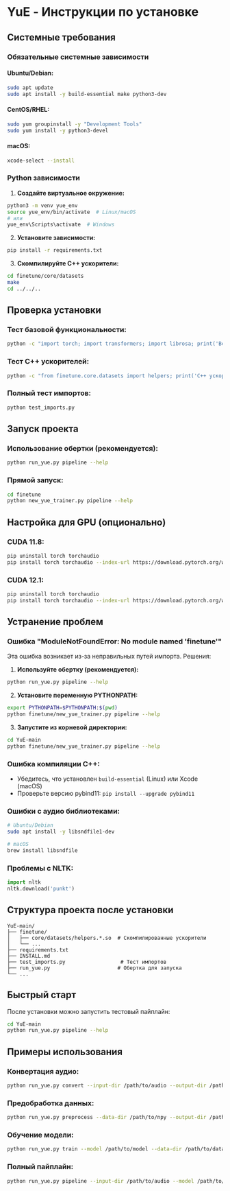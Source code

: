 # YuE - Инструкции по установке

## Системные требования

### Обязательные системные зависимости

#### Ubuntu/Debian:
```bash
sudo apt update
sudo apt install -y build-essential make python3-dev
```

#### CentOS/RHEL:
```bash
sudo yum groupinstall -y "Development Tools"
sudo yum install -y python3-devel
```

#### macOS:
```bash
xcode-select --install
```

### Python зависимости

1. **Создайте виртуальное окружение:**
```bash
python3 -m venv yue_env
source yue_env/bin/activate  # Linux/macOS
# или
yue_env\Scripts\activate  # Windows
```

2. **Установите зависимости:**
```bash
pip install -r requirements.txt
```

3. **Скомпилируйте C++ ускорители:**
```bash
cd finetune/core/datasets
make
cd ../../..
```

## Проверка установки

### Тест базовой функциональности:
```bash
python -c "import torch; import transformers; import librosa; print('Все основные библиотеки установлены')"
```

### Тест C++ ускорителей:
```bash
python -c "from finetune.core.datasets import helpers; print('C++ ускорители скомпилированы')"
```

### Полный тест импортов:
```bash
python test_imports.py
```

## Запуск проекта

### Использование обертки (рекомендуется):
```bash
python run_yue.py pipeline --help
```

### Прямой запуск:
```bash
cd finetune
python new_yue_trainer.py pipeline --help
```

## Настройка для GPU (опционально)

### CUDA 11.8:
```bash
pip uninstall torch torchaudio
pip install torch torchaudio --index-url https://download.pytorch.org/whl/cu118
```

### CUDA 12.1:
```bash
pip uninstall torch torchaudio
pip install torch torchaudio --index-url https://download.pytorch.org/whl/cu121
```

## Устранение проблем

### Ошибка "ModuleNotFoundError: No module named 'finetune'"

Эта ошибка возникает из-за неправильных путей импорта. Решения:

1. **Используйте обертку (рекомендуется):**
```bash
python run_yue.py pipeline --help
```

2. **Установите переменную PYTHONPATH:**
```bash
export PYTHONPATH=$PYTHONPATH:$(pwd)
python finetune/new_yue_trainer.py pipeline --help
```

3. **Запустите из корневой директории:**
```bash
cd YuE-main
python finetune/new_yue_trainer.py pipeline --help
```

### Ошибка компиляции C++:
- Убедитесь, что установлен `build-essential` (Linux) или Xcode (macOS)
- Проверьте версию pybind11: `pip install --upgrade pybind11`

### Ошибки с аудио библиотеками:
```bash
# Ubuntu/Debian
sudo apt install -y libsndfile1-dev

# macOS
brew install libsndfile
```

### Проблемы с NLTK:
```python
import nltk
nltk.download('punkt')
```

## Структура проекта после установки

```
YuE-main/
├── finetune/
│   ├── core/datasets/helpers.*.so  # Скомпилированные ускорители
│   └── ...
├── requirements.txt
├── INSTALL.md
├── test_imports.py                  # Тест импортов
├── run_yue.py                      # Обертка для запуска
└── ...
```

## Быстрый старт

После установки можно запустить тестовый пайплайн:

```bash
cd YuE-main
python run_yue.py pipeline --help
```

## Примеры использования

### Конвертация аудио:
```bash
python run_yue.py convert --input-dir /path/to/audio --output-dir /path/to/output
```

### Предобработка данных:
```bash
python run_yue.py preprocess --data-dir /path/to/npy --output-dir /path/to/output
```

### Обучение модели:
```bash
python run_yue.py train --model /path/to/model --data-dir /path/to/data --output-dir /path/to/output
```

### Полный пайплайн:
```bash
python run_yue.py pipeline --input-dir /path/to/audio --model /path/to/model --output-dir /path/to/output
``` 